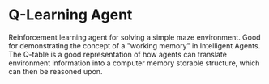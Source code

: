 # Q-Learning Agent

Reinforcement learning agent for solving a simple maze environment.
Good for demonstrating the concept of a "working memory" in Intelligent Agents. The Q-table is a good representation of how agents can translate environment information into a computer memory storable structure, which can then be reasoned upon.